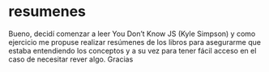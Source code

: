# resumenes
Bueno, decidí comenzar a leer You Don’t Know JS (Kyle Simpson) y como ejercicio me propuse realizar resúmenes de los libros para asegurarme que estaba entendiendo los conceptos y a su vez para tener fácil acceso en el caso de necesitar rever algo.
Gracias